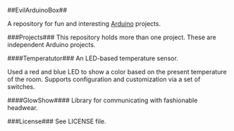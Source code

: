 ##EvilArduinoBox##

A repository for fun and interesting [Arduino](http://arduino.cc/) projects.

###Projects###
This repository holds more than one project. These are independent Arduino projects.

####Temperatutor###
An LED-based temperature sensor.

Used a red and blue LED to show a color based on the present temperature of the room. Supports configuration and customization via a set of switches.

####GlowShow####
Library for communicating with fashionable headwear.

###License###
See LICENSE file.